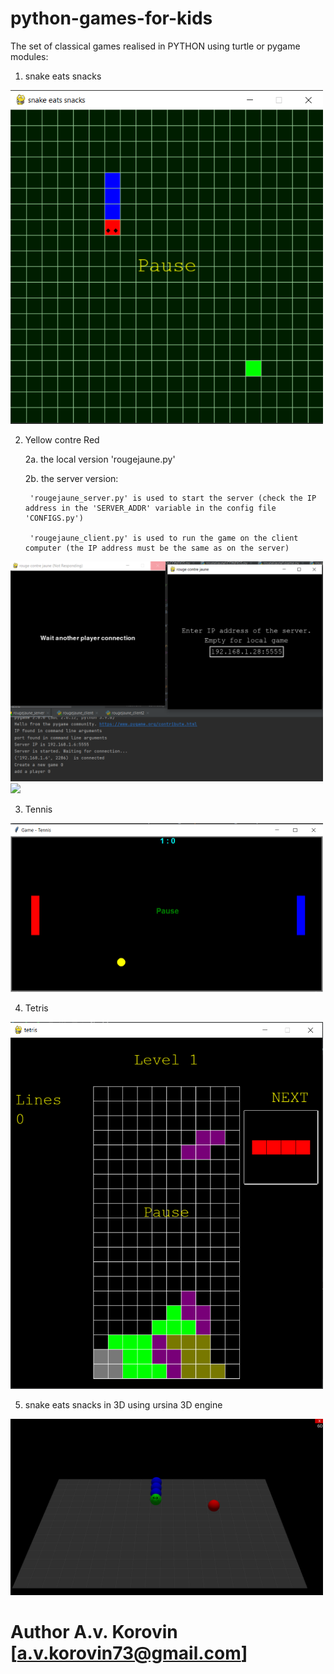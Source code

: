# python-games-for-kids

The set of classical games realised in PYTHON using turtle or pygame modules:
1. snake eats snacks

<img src="snake.png" width="500px">

2. Yellow contre Red

    2a. the local version 'rougejaune.py'
    
    2b. the server version:
    
        'rougejaune_server.py' is used to start the server (check the IP address in the 'SERVER_ADDR' variable in the config file 'CONFIGS.py')
        
        'rougejaune_client.py' is used to run the game on the client computer (the IP address must be the same as on the server)

<img src="rougejaune_server1.png" width="500px"><img src="rougejaune_server2.ЗТП" width="500px">
        
3. Tennis

<img src="tennis.png" width="500px">

4. Tetris

<img src="tetris.png" width="500px">

5. snake eats snacks in 3D using ursina 3D engine

<img src="snake3D.png" width="500px">


# Author A.v. Korovin [a.v.korovin73@gmail.com]
